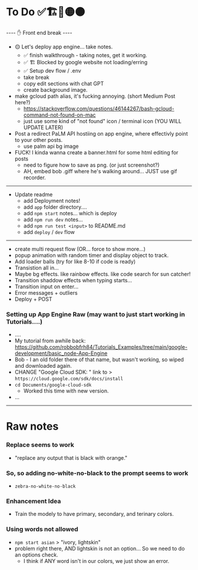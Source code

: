 # To Do ✅🏗️🎨🟡🟠
---- ✋ Front end break ----
- 🟡 Let's deploy app engine... take notes. 
  - ✅ finish walkthrough - taking notes, get it working.
  - ✅ 🏗️ Blocked by google website not loading/erring
  - ✅ Setup dev flow / .env
  - take break
  - copy edit sections with chat GPT
  - create background image.
- make gcloud path alias, it's fucking annoying. (short Medium Post here?) 
  - https://stackoverflow.com/questions/46144267/bash-gcloud-command-not-found-on-mac
  - just use some kind of "not found" icon / terminal icon (YOU WILL UPDATE LATER)
- Post a redirect PaLM API hostiing on app engine, where effectivly point to your other posts.
  - use palm api bg image
- FUCK! I kinda wanna create a banner.html for some html editing for posts 
  - need to figure how to save as png. (or just screenshot?)
  - AH, embed bob .giff where he's walking around... JUST use gif recorder. 
- ----
- Update readme
  - add Deployment notes!
  - add `app` folder directory....
  - add `npm start` notes... which is deploy
  - add `npm run dev` notes...
  - add `npm run test <input>` to README.md
  - add `deploy` / `dev` flow 

----
- create multi request flow (OR... force to show more...)
- popup animation with random timer and display object to track.
- Add loader balls (try for like 8-10 if code is ready)
- Transistion all in...
- Maybe bg effects. like rainbow effects. like code search for sun catcher! 
- Transition shaddow effects when typing starts... 
- Transition input on enter...
- Error messages + outliers
- Deploy + POST

### Setting up App Engine Raw (may want to just start working in Tutorials....)
- ....
- My tutorial from awhile back: https://github.com/robbobfrh84/Tutorials_Examples/tree/main/google-development/basic_node-App-Engine
- Bob - I an old folder there of that name, but wasn't working, so wiped and downloaded again. 
- CHANGE "Google Cloud SDK: " link to >  `https://cloud.google.com/sdk/docs/install`
- `cd Documents/google-cloud-sdk` 
     - Worked this time with new version.
- ...

----
# Raw notes

### Replace seems to work
- "replace any output that is black with orange."

### So, so adding no-white-no-black to the prompt seems to work
- `zebra-no-white-no-black`

### Enhancement Idea
- Train the modely to have primary, secondary, and terinary colors.  

### Using words not allowed
- `npm start asian` > "ivory, lightskin"
- problem right there, AND lightskin is not an option... So we need to do an options check.
  - I think if ANY word isn't in our colors, we just show an error. 

